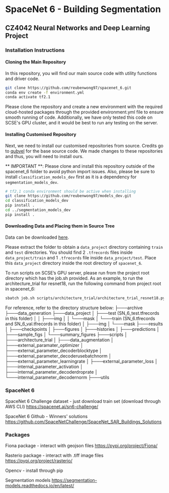# SpaceNet 6 - Building Segmentation
## CZ4042 Neural Networks and Deep Learning Project
### Installation Instructions
#### Cloning the Main Repository
In this repository, you will find our main source code with utility functions and driver code.
```bash
git clone https://github.com/reubenwong97/spacenet_6.git
conda env create -f environment.yml
conda activate tf2.1
```
Please clone the repository and create a new environment with the required cloud-hosted packages through the provided environment.yml file to ensure smooth running of code. Additionally, we have only tested this code on SCSE's GPU cluster, and it would be best to run any testing on the server.

#### Installing Customised Repository
Next, we need to install our customised repositories from source. Credits go to [qubvel](https://github.com/qubvel) for the base source code. We made changes to these repositories and thus, you will need to install ours.

** IMPORTANT **: Please clone and install this repository outside of the spacenet_6 folder to avoid python import issues. Also, please be sure to install `classification_models_dev` first as it is a dependency for `segmentation_models_dev`. 
```bash
# tf2.1 conda environment should be active when installing
git clone https://github.com/reubenwong97/models_dev.git 
cd classification_models_dev
pip install .
cd ../segmentation_models_dev
pip install .
```
#### Downloading Data and Placing them in Source Tree
Data can be downloaded [here](https://entuedu-my.sharepoint.com/:u:/g/personal/wong1109_e_ntu_edu_sg/EThP2bfs9ZtPq29YXvwQHN0B5wLWUHGGrd1fz8ax1Z0-0Q?e=za1iGJ).

Please extract the folder to obtain a `data_project` directory containing `train` and `test` directories. You should find 2 `.tfrecords` files inside `data_project/train` and 1 `.tfrecords` file inside `data_project/test`. Place this `data_project` directory inside the root directory of `spacenet_6`. 

To run scripts on SCSE’s GPU server, please run from the project root directory which has the job.sh provided. As an example, to run the architecture_trial for resnet18, run the following command from project root in spacenet_6:
```bash
sbatch job.sh scripts/architecture_trial/architecture_trial_resnet18.py 
```

For reference, refer to the directory structure below: 
├───archive
├───data_generation
├───data_project
│   ├───test (SN_6_test.tfrecords in this folder)
│   │   ├───img
│   │   └───mask
│   └───train (SN_6.tfrecords and SN_6_val.tfrecords in this folder)
│       ├───img
│       └───mask
├───results
│   ├───checkpoints
│   ├───figures
│   ├───histories
│   ├───predictions
│   ├───sample_figs
│   └───summary_figures
├───scripts
│   ├───architecture_trial
│   ├───data_augmentation
│   ├───external_paramater_optimizer
│   ├───external_parameter_decoderblocktype
│   ├───external_parameter_decoderusebatchnorm
│   ├───external_parameter_learningrate
│   ├───external_parameter_loss
│   ├───internal_parameter_activation
│   ├───internal_parameter_decoderdroprate
│   └───internal_parameter_decodernorm
├───utils

### SpaceNet 6
SpaceNet 6 Challenge dataset - just download train set (download through AWS CLI)
https://spacenet.ai/sn6-challenge/

SpaceNet 6 Github - Winners' solutions
https://github.com/SpaceNetChallenge/SpaceNet_SAR_Buildings_Solutions


### Packages
Fiona package - interact with geojson files
https://pypi.org/project/Fiona/

Rasterio package - interact with .tiff image files
https://pypi.org/project/rasterio/

Opencv - install through pip

Segmentation models
https://segmentation-models.readthedocs.io/en/latest/